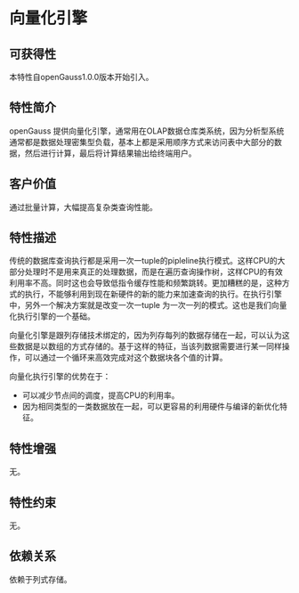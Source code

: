 # 向量化引擎<a name="ZH-CN_TOPIC_0000001135302873"></a>

## 可获得性<a name="section3480125215575"></a>

本特性自openGauss1.0.0版本开始引入。

## 特性简介<a name="section5814521587"></a>

openGauss 提供向量化引擎，通常用在OLAP数据仓库类系统，因为分析型系统通常都是数据处理密集型负载，基本上都是采用顺序方式来访问表中大部分的数据，然后进行计算，最后将计算结果输出给终端用户。

## 客户价值<a name="section148987345811"></a>

通过批量计算，大幅提高复杂类查询性能。

## 特性描述<a name="section117041846581"></a>

传统的数据库查询执行都是采用一次一tuple的pipleline执行模式。这样CPU的大部分处理时不是用来真正的处理数据，而是在遍历查询操作树，这样CPU的有效利用率不高。同时这也会导致低指令缓存性能和频繁跳转。更加糟糕的是，这种方式的执行，不能够利用到现在新硬件的新的能力来加速查询的执行。在执行引擎中，另外一个解决方案就是改变一次一tuple 为一次一列的模式。这也是我们向量化执行引擎的一个基础。

向量化引擎是跟列存储技术绑定的，因为列存每列的数据存储在一起，可以认为这些数据是以数组的方式存储的。基于这样的特征，当该列数据需要进行某一同样操作，可以通过一个循环来高效完成对这个数据块各个值的计算。

向量化执行引擎的优势在于：

-   可以减少节点间的调度，提高CPU的利用率。
-   因为相同类型的一类数据放在一起，可以更容易的利用硬件与编译的新优化特征。

## 特性增强<a name="section21149265913"></a>

无。

## 特性约束<a name="section51513617597"></a>

无。

## 依赖关系<a name="section20491151513592"></a>

依赖于列式存储。


